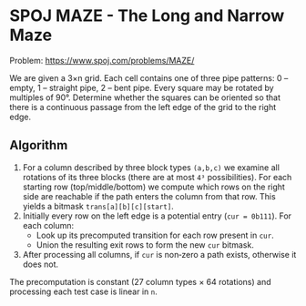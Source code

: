 # SPOJ MAZE - The Long and Narrow Maze

Problem: https://www.spoj.com/problems/MAZE/

We are given a 3×n grid.  Each cell contains one of three pipe
patterns: 0 – empty, 1 – straight pipe, 2 – bent pipe.  Every square
may be rotated by multiples of 90°.  Determine whether the squares can
be oriented so that there is a continuous passage from the left edge of
the grid to the right edge.

## Algorithm

1. For a column described by three block types `(a,b,c)` we examine all
   rotations of its three blocks (there are at most `4³` possibilities).
   For each starting row (top/middle/bottom) we compute which rows on
the right side are reachable if the path enters the column from that
row.  This yields a bitmask `trans[a][b][c][start]`.
2. Initially every row on the left edge is a potential entry (`cur =
   0b111`).  For each column:
   - Look up its precomputed transition for each row present in
     `cur`.
   - Union the resulting exit rows to form the new `cur` bitmask.
3. After processing all columns, if `cur` is non‑zero a path exists,
   otherwise it does not.

The precomputation is constant (27 column types × 64 rotations) and
processing each test case is linear in `n`.
